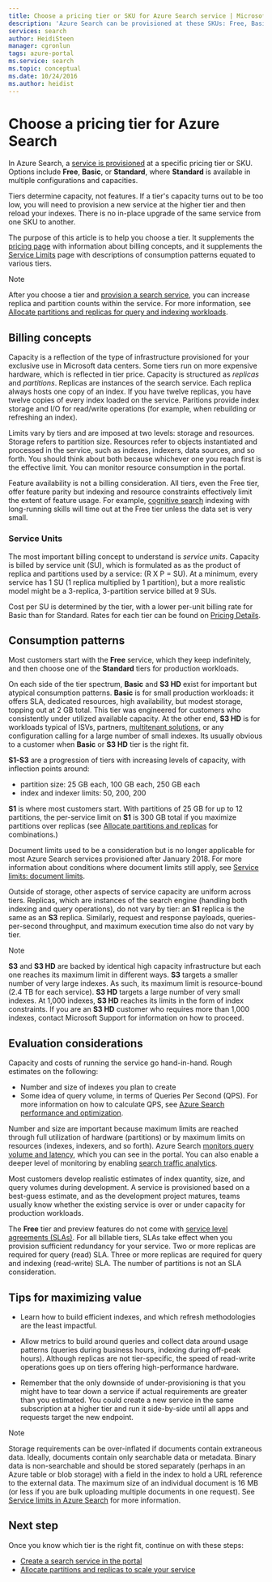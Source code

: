 ```yaml
---
title: Choose a pricing tier or SKU for Azure Search service | Microsoft Docs
description: 'Azure Search can be provisioned at these SKUs: Free, Basic, and Standard, where Standard is available in various resource configurations and capacity levels.'
services: search
author: HeidiSteen
manager: cgronlun
tags: azure-portal
ms.service: search
ms.topic: conceptual
ms.date: 10/24/2016
ms.author: heidist
---
```


# Choose a pricing tier for Azure Search

In Azure Search, a [service is provisioned](search-create-service-portal.md) at a specific pricing tier or SKU. Options include **Free**, **Basic**, or **Standard**, where **Standard** is available in multiple configurations and capacities.

Tiers determine capacity, not features. If a tier's capacity turns out to be too low, you will need to provision a new service at the higher tier and then reload your indexes. There is no in-place upgrade of the same service from one SKU to another.

The purpose of this article is to help you choose a tier. It supplements the [pricing page](https://azure.microsoft.com/pricing/details/search/) with information about billing concepts, and it supplements the [Service Limits](search-limits-quotas-capacity.md) page with descriptions of consumption patterns equated to various tiers.

> [!NOTE]
> After you choose a tier and [provision a search service](search-create-service-portal.md), you can increase replica and partition counts within the service. For more information, see [Allocate partitions and replicas for query and indexing workloads](search-capacity-planning.md).
>

## Billing concepts

Capacity is a reflection of the type of infrastructure provisioned for your exclusive use in Microsoft data centers. Some tiers run on more expensive hardware, which is reflected in tier price. Capacity is structured as *replicas* and *partitions*. Replicas are instances of the search service. Each replica always hosts one copy of an index. If you have twelve replicas, you have twelve copies of every index loaded on the service. Paritions provide index storage and I/O for read/write operations (for example, when rebuilding or refreshing an index).

Limits vary by tiers and are imposed at two levels: storage and resources. Storage refers to partition size. Resources refer to objects instantiated and processed in the service, such as indexes, indexers, data sources, and so forth. You should think about both because whichever one you reach first is the effective limit. You can monitor resource consumption in the portal. 

Feature availability is not a billing consideration. All tiers, even the Free tier, offer feature parity but indexing and resource constraints effectively limit the extent of feature usage. For example, [cognitive search](cognitive-search-concept-intro.md) indexing with long-running skills will time out at the Free tier unless the data set is very small.

### Service Units

The most important billing concept to understand is *service units*. Capacity is billed by service unit (SU), which is formulated as as the product of replica and partitions used by a service: (R X P = SU). At a minimum, every service has 1 SU (1 replica multiplied by 1 partition), but a more realistic model might be a 3-replica, 3-partition service billed at 9 SUs.

Cost per SU is determined by the tier, with a lower per-unit billing rate for Basic than for Standard. Rates for each tier can be found on [Pricing Details](https://azure.microsoft.com/pricing/details/search/).

## Consumption patterns

Most customers start with the **Free** service, which they keep indefinitely, and then choose one of the **Standard** tiers for production workloads. 

On each side of the tier spectrum, **Basic** and **S3 HD** exist for important but atypical consumption patterns. **Basic** is for small production workloads: it offers SLA, dedicated resources, high availability, but modest storage, topping out at 2 GB total. This tier was engineered for customers who consistently under utilized available capacity. At the other end, **S3 HD** is for workloads typical of ISVs, partners, [multitenant solutions](search-modeling-multitenant-ssas-applications.md), or any configuration calling for a large number of small indexes. Its usually obvious to a customer when **Basic** or **S3 HD** tier is the right fit.

**S1-S3** are a progression of tiers with increasing levels of capacity, with inflection points around:

+ partition size: 25 GB each, 100 GB each, 250 GB each
+ index and indexer limits: 50, 200, 200

**S1** is where most customers start. With partitions of 25 GB for up to 12 partitions, the per-service limit on **S1** is 300 GB total if you maximize partitions over replicas (see [Allocate partitions and replicas](search-capacity-planning.md#chart) for combinations.)

Document limits used to be a consideration but is no longer applicable for most Azure Search services provisioned after January 2018. For more information about conditions where document limits still apply, see [Service limits: document limits](search-limits-quotas-capacity.md#document-limits).

Outside of storage, other aspects of service capacity are uniform across tiers. Replicas, which are instances of the search engine (handling both indexing and query operations), do not vary by tier: an **S1** replica is the same as an **S3** replica. Similarly, request and response payloads, queries-per-second throughput, and maximum execution time also do not vary by tier.

> [!NOTE]
> **S3** and **S3 HD** are backed by identical high capacity infrastructure but each one reaches its maximum limit in different ways. **S3** targets a smaller number of very large indexes. As such, its maximum limit is resource-bound (2.4 TB for each service). **S3 HD** targets a large number of very small indexes. At 1,000 indexes, **S3 HD** reaches its limits in the form of index constraints. If you are an **S3 HD** customer who requires more than 1,000 indexes, contact Microsoft Support for information on how to proceed.

## Evaluation considerations

Capacity and costs of running the service go hand-in-hand. Rough estimates on the following:

* Number and size of indexes you plan to create
* Some idea of query volume, in terms of Queries Per Second (QPS). For more information on how to calculate QPS, see [Azure Search performance and optimization](search-performance-optimization.md).

Number and size are important because maximum limits are reached through full utilization of hardware (partitions) or by maximum limits on resources (indexes, indexers, and so forth). Azure Search [monitors query volume and latency](search-monitor-usage.md), which you can see in the portal. You can also enable a deeper level of monitoring by enabling [search traffic analytics](search-traffic-analytics.md).

Most customers develop realistic estimates of index quantity, size, and query volumes during development. A service is provisioned based on a best-guess estimate, and as the development project matures, teams usually know whether the existing service is over or under capacity for production workloads. 

The **Free** tier and preview features do not come with [service level agreements (SLAs)](https://azure.microsoft.com/support/legal/sla/search/v1_0/). For all billable tiers, SLAs take effect when you provision sufficient redundancy for your service. Two or more replicas are required for query (read) SLA. Three or more replicas are required for query and indexing (read-write) SLA. The number of partitions is not an SLA consideration. 

## Tips for maximizing value

+ Learn how to build efficient indexes, and which refresh methodologies are the least impactful.

+ Allow metrics to build around queries and collect data around usage patterns (queries during business hours, indexing during off-peak hours). Although replicas are not tier-specific, the speed of read-write operations goes up on tiers offering high-performance hardware.

+ Remember that the only downside of under-provisioning is that you might have to tear down a service if actual requirements are greater than you estimated. You could create a new service in the same subscription at a higher tier and run it side-by-side until all apps and requests target the new endpoint.

> [!NOTE]
> Storage requirements can be over-inflated if documents contain extraneous data. Ideally, documents contain only searchable data or metadata. Binary data is non-searchable and should be stored separately (perhaps in an Azure table or blob storage) with a field in the index to hold a URL reference to the external data. The maximum size of an individual document is 16 MB (or less if you are bulk uploading multiple documents in one request). See [Service limits in Azure Search](search-limits-quotas-capacity.md) for more information.
>
>

## Next step
Once you know which tier is the right fit, continue on with these steps:

* [Create a search service in the portal](search-create-service-portal.md)
* [Allocate partitions and replicas to scale your service](search-capacity-planning.md)
